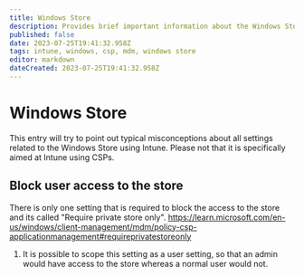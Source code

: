```yaml
---
title: Windows Store
description: Provides brief important information about the Windows Store
published: false
date: 2023-07-25T19:41:32.958Z
tags: intune, windows, csp, mdm, windows store
editor: markdown
dateCreated: 2023-07-25T19:41:32.958Z
---
```


# Windows Store
This entry will try to point out typical misconceptions about all settings related to the Windows Store using Intune. Please not that it is specifically aimed at Intune using CSPs. 

## Block user access to the store
There is only one setting that is required to block the access to the store and its called "Require private store only". https://learn.microsoft.com/en-us/windows/client-management/mdm/policy-csp-applicationmanagement#requireprivatestoreonly 

1. It is possible to scope this setting as a user setting, so that an admin would have access to the store whereas a normal user would not. 